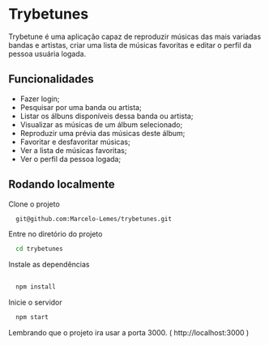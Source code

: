 
# Trybetunes

Trybetune é uma aplicação capaz de reproduzir músicas das mais variadas bandas e artistas, criar uma lista de músicas favoritas e editar o perfil da pessoa usuária logada.




## Funcionalidades

  - Fazer login;
  - Pesquisar por uma banda ou artista;
  - Listar os álbuns disponíveis dessa banda ou artista;
  - Visualizar as músicas de um álbum selecionado;
  - Reproduzir uma prévia das músicas deste álbum;
  - Favoritar e desfavoritar músicas;
  - Ver a lista de músicas favoritas;
  - Ver o perfil da pessoa logada;



## Rodando localmente

Clone o projeto

```bash
  git@github.com:Marcelo-Lemes/trybetunes.git
```

Entre no diretório do projeto

```bash
  cd trybetunes
```

Instale as dependências

```bash
  
  npm install
```

Inicie o servidor

```bash
  npm start
```

Lembrando que o projeto ira usar a porta 3000. ( http://localhost:3000 )
